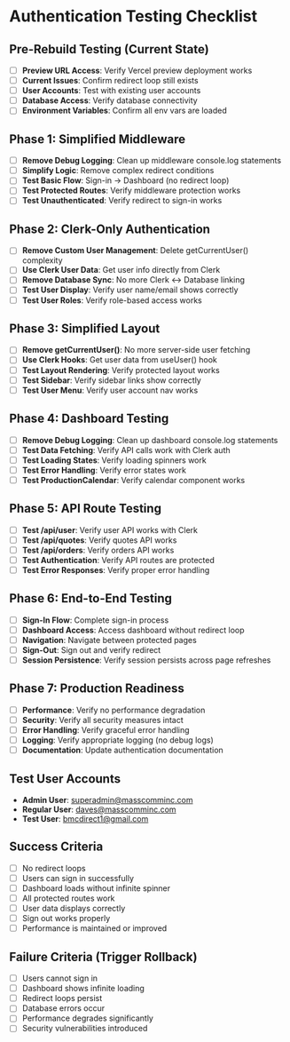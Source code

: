 # Authentication Testing Checklist

## Pre-Rebuild Testing (Current State)
- [ ] **Preview URL Access**: Verify Vercel preview deployment works
- [ ] **Current Issues**: Confirm redirect loop still exists
- [ ] **User Accounts**: Test with existing user accounts
- [ ] **Database Access**: Verify database connectivity
- [ ] **Environment Variables**: Confirm all env vars are loaded

## Phase 1: Simplified Middleware
- [ ] **Remove Debug Logging**: Clean up middleware console.log statements
- [ ] **Simplify Logic**: Remove complex redirect conditions
- [ ] **Test Basic Flow**: Sign-in → Dashboard (no redirect loop)
- [ ] **Test Protected Routes**: Verify middleware protection works
- [ ] **Test Unauthenticated**: Verify redirect to sign-in works

## Phase 2: Clerk-Only Authentication
- [ ] **Remove Custom User Management**: Delete getCurrentUser() complexity
- [ ] **Use Clerk User Data**: Get user info directly from Clerk
- [ ] **Remove Database Sync**: No more Clerk ↔ Database linking
- [ ] **Test User Display**: Verify user name/email shows correctly
- [ ] **Test User Roles**: Verify role-based access works

## Phase 3: Simplified Layout
- [ ] **Remove getCurrentUser()**: No more server-side user fetching
- [ ] **Use Clerk Hooks**: Get user data from useUser() hook
- [ ] **Test Layout Rendering**: Verify protected layout works
- [ ] **Test Sidebar**: Verify sidebar links show correctly
- [ ] **Test User Menu**: Verify user account nav works

## Phase 4: Dashboard Testing
- [ ] **Remove Debug Logging**: Clean up dashboard console.log statements
- [ ] **Test Data Fetching**: Verify API calls work with Clerk auth
- [ ] **Test Loading States**: Verify loading spinners work
- [ ] **Test Error Handling**: Verify error states work
- [ ] **Test ProductionCalendar**: Verify calendar component works

## Phase 5: API Route Testing
- [ ] **Test /api/user**: Verify user API works with Clerk
- [ ] **Test /api/quotes**: Verify quotes API works
- [ ] **Test /api/orders**: Verify orders API works
- [ ] **Test Authentication**: Verify API routes are protected
- [ ] **Test Error Responses**: Verify proper error handling

## Phase 6: End-to-End Testing
- [ ] **Sign-In Flow**: Complete sign-in process
- [ ] **Dashboard Access**: Access dashboard without redirect loop
- [ ] **Navigation**: Navigate between protected pages
- [ ] **Sign-Out**: Sign out and verify redirect
- [ ] **Session Persistence**: Verify session persists across page refreshes

## Phase 7: Production Readiness
- [ ] **Performance**: Verify no performance degradation
- [ ] **Security**: Verify all security measures intact
- [ ] **Error Handling**: Verify graceful error handling
- [ ] **Logging**: Verify appropriate logging (no debug logs)
- [ ] **Documentation**: Update authentication documentation

## Test User Accounts
- **Admin User**: superadmin@masscomminc.com
- **Regular User**: daves@masscomminc.com
- **Test User**: bmcdirect1@gmail.com

## Success Criteria
- [ ] No redirect loops
- [ ] Users can sign in successfully
- [ ] Dashboard loads without infinite spinner
- [ ] All protected routes work
- [ ] User data displays correctly
- [ ] Sign out works properly
- [ ] Performance is maintained or improved

## Failure Criteria (Trigger Rollback)
- [ ] Users cannot sign in
- [ ] Dashboard shows infinite loading
- [ ] Redirect loops persist
- [ ] Database errors occur
- [ ] Performance degrades significantly
- [ ] Security vulnerabilities introduced

